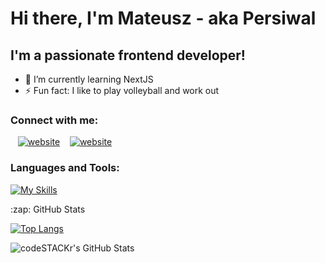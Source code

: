 # Hi there, I'm Mateusz - aka Persiwal

## I'm a passionate frontend developer!

- 🌱 I’m currently learning NextJS
  <!-- - 📜 2022 Learning roadmap: Node -->
  <!-- - 🥅 2022 Goals: Land my first frontend developer job -->
- ⚡ Fun fact: I like to play volleyball and work out

### Connect with me:

&nbsp;&nbsp;
[![website](https://img.shields.io/badge/-LinkedIn-blue?style=for-the-badge&logo=linkedin)](https://www.linkedin.com/in/mateuszbarwicki/)
&nbsp;&nbsp;
[![website](https://img.shields.io/badge/Gmail-D14836?style=for-the-badge&logo=gmail&logoColor=white)](mailto:mateuszbarwicki2@gmail.com)

### Languages and Tools:

[![My Skills](https://skillicons.dev/icons?i=js,ts,html,css,sass,react,nextjs,postman,nodejs,express,mongodb,vscode,jest,materialui,webpack,redux,figma,firebase,git,github,jest,vercel)](https://skillicons.dev)

  <summary>:zap: GitHub Stats</summary>

[![Top Langs](https://github-readme-stats.vercel.app/api/top-langs/?username=Persiwal&theme=dark&text_color=fff&border_color=79ff97&layout=compact)](https://github.com/Persiwal)

  <img align="left" alt="codeSTACKr's GitHub Stats" src="https://github-readme-stats.vercel.app/api?username=Persiwal&show_icons=true&hide_border=false&title_color=ff652f&icon_color=FFE400&bg_color=09131B&text_color=ffffff&border_color=0c1a25" />
